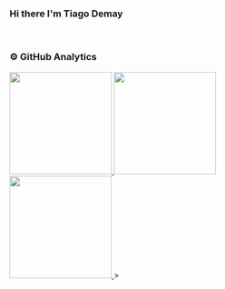 ### Hi there I'm Tiago Demay


<br/>



<h3> ⚙️ GitHub Analytics </h3>
  
<a href="https://github.com/TiagoDemay">
  <img height="180em" src="https://github-readme-stats.vercel.app/api?username=TiagoDemay&theme=react&show_icons=true" style"max-width: 100%;" />
  <img height="180em" src="https://github-readme-stats.vercel.app/api/top-langs/?username=TiagoDemay&theme=react&layout=compact" style"max-width: 100%;" />
  <img height="180em" src="https://github-readme-streak-stats.herokuapp.com/?user=TiagoDemay&theme=react" style"max-width: 100%;" />
</a>

<!--
![Snake animation](https://github.com/DaviReisVieira/DaviReisVieira/blob/output/github-contribution-grid-snake.svg)
-->>
<br/>


	



<!--
**TiagoDemay/TiagoDemay** is a ✨ _special_ ✨ repository because its `README.md` (this file) appears on your GitHub profile.

Here are some ideas to get you started:

- 🔭 I’m currently working on ...
- 🌱 I’m currently learning ...
- 👯 I’m looking to collaborate on ...
- 🤔 I’m looking for help with ...
- 💬 Ask me about ...
- 📫 How to reach me: ...
- 😄 Pronouns: ...
- ⚡ Fun fact: ...
-->
